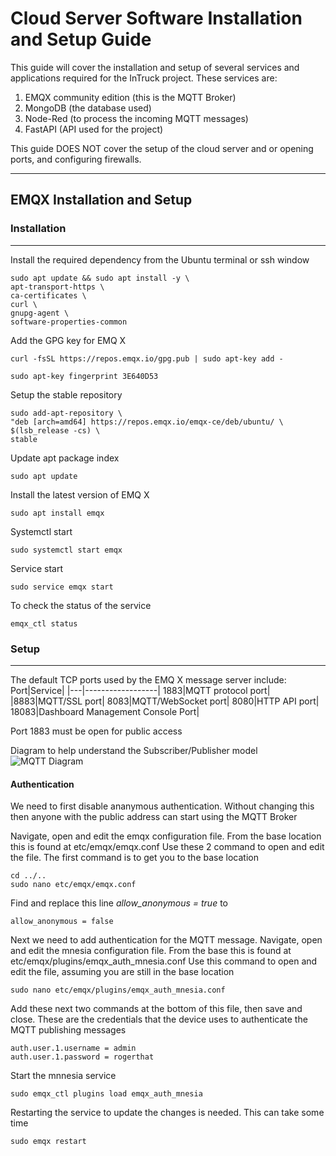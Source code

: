 # Cloud Server Software Installation and Setup Guide
This guide will cover the installation and setup of several services and applications required for the InTruck project. These services are:
1. EMQX community edition (this is the MQTT Broker)
2. MongoDB (the database used)
3. Node-Red (to process the incoming MQTT messages)
4. FastAPI (API used for the project)

This guide DOES NOT cover the setup of the cloud server and or opening ports, and configuring firewalls.
***
## EMQX Installation and Setup
### Installation
---
Install the required dependency from the Ubuntu terminal or ssh window
```console
sudo apt update && sudo apt install -y \
apt-transport-https \
ca-certificates \
curl \
gnupg-agent \
software-properties-common
```
Add the GPG key for EMQ X
```console
curl -fsSL https://repos.emqx.io/gpg.pub | sudo apt-key add -
```
```console
sudo apt-key fingerprint 3E640D53
```
Setup the stable repository
```console
sudo add-apt-repository \
"deb [arch=amd64] https://repos.emqx.io/emqx-ce/deb/ubuntu/ \
$(lsb_release -cs) \
stable
```
Update apt package index
```Console
sudo apt update
```
Install the latest version of EMQ X
```Console
sudo apt install emqx
```
Systemctl start
```Console
sudo systemctl start emqx
```
Service start
```Console
sudo service emqx start
```
To check the status of the service
```Console
emqx_ctl status
```
### Setup
---
The default TCP ports used by the EMQ X message server include:
Port|Service|
|---|------------------|
1883|MQTT protocol port|
|8883|MQTT/SSL port|
8083|MQTT/WebSocket port|
8080|HTTP API port|
18083|Dashboard Management Console Port|

Port 1883 must be open for public access

Diagram to help understand the Subscriber/Publisher model
![MQTT Diagram](https://emqxio-docs.emqx.net/docs/docs-assets/img/guide_1.479a9e54.png)

#### Authentication
We need to first disable ananymous authentication. Without changing this then anyone with the public address can start using the MQTT Broker

Navigate, open and edit the emqx configuration file. From the base location this is found at etc/emqx/emqx.conf
Use these 2 command to open and edit the file. The first command is to get you to the base location
```Console
cd ../..
sudo nano etc/emqx/emqx.conf
```
Find and replace this line _allow_anonymous = true_ to
```Console
allow_anonymous = false
```

Next we need to add authentication for the MQTT message. Navigate, open and edit the mnesia configuration file. From the base this is found at etc/emqx/plugins/emqx_auth_mnesia.conf
Use this command to open and edit the file, assuming you are still in the base location
```Console
sudo nano etc/emqx/plugins/emqx_auth_mnesia.conf
```
Add these next two commands at the bottom of this file, then save and close. These are the credentials that the device uses to authenticate the MQTT publishing messages
```Console
auth.user.1.username = admin
auth.user.1.password = rogerthat
```
Start the mnnesia service
```Console
sudo emqx_ctl plugins load emqx_auth_mnesia
```
Restarting the service to update the changes is needed. This can take some time
```Console
sudo emqx restart
```